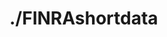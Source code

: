 # ./FINRAshortdata

<table id="data-table">
    <thead>
      <tr></tr>
    </thead>
    <tbody></tbody>
  </table>
  <script>
    document.addEventListener('DOMContentLoaded', function() {
      const dataUrl = 'https://cdn.finra.org/equity/regsho/daily/CNMSshvol20240520.txt'; // Update with your data file URL

      fetch(dataUrl)
        .then(response => response.text())
        .then(data => {
          const delimiter = detectDelimiter(data);
          const rows = parseData(data, delimiter);
          const table = document.getElementById('data-table');

          // Populate headers
          let theadHTML = '';
          rows[0].forEach(header => {
            theadHTML += `<th>${header}</th>`;
          });
          table.querySelector('thead tr').innerHTML = theadHTML;

          // Populate data rows
          let tbodyHTML = '';
          rows.slice(1).forEach(row => {
            tbodyHTML += '<tr>';
            row.forEach(cell => {
              tbodyHTML += `<td>${cell}</td>`;
            });
            tbodyHTML += '</tr>';
          });
          table.querySelector('tbody').innerHTML = tbodyHTML;
        })
        .catch(error => console.error('Error fetching the data file:', error));
    });

    function detectDelimiter(data) {
      const lines = data.split('\n');
      const sampleLine = lines[0];
      if (sampleLine.indexOf(',') !== -1) return ',';
      if (sampleLine.indexOf('\t') !== -1) return '\t';
      if (sampleLine.indexOf('|') !== -1) return '|';
      return ','; // Default to CSV
    }

    function parseData(str, delimiter) {
      const arr = [];
      let quote = false;  // 'true' means we're inside a quoted field

      for (let row = 0, col = 0, c = 0; c < str.length; c++) {
        const cc = str[c], nc = str[c+1];  // Current character, next character
        arr[row] = arr[row] || [];
        arr[row][col] = arr[row][col] || '';

        if (cc === '"' && quote && nc === '"') {
          arr[row][col] += cc; ++c;
        } else if (cc === '"') {
          quote = !quote;
        } else if (cc === delimiter && !quote) {
          ++col;
        } else if (cc === '\n' && !quote) {
          ++row; col = 0;
        } else {
          arr[row][col] += cc;
        }
      }
      return arr;
    }
  </script>
